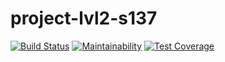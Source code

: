# project-lvl2-s137

[![Build Status](https://travis-ci.org/igor-i/project-lvl2-s137.svg?branch=master)](https://travis-ci.org/igor-i/project-lvl2-s137)
[![Maintainability](https://api.codeclimate.com/v1/badges/72e55015a8f9050571ab/maintainability)](https://codeclimate.com/github/igor-i/project-lvl2-s137/maintainability)
[![Test Coverage](https://api.codeclimate.com/v1/badges/72e55015a8f9050571ab/test_coverage)](https://codeclimate.com/github/igor-i/project-lvl2-s137/test_coverage)
